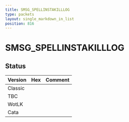 ```yaml
---
title: SMSG_SPELLINSTAKILLLOG
type: packets
layout: single_markdown_in_list
position: 816
---
```


# SMSG_SPELLINSTAKILLLOG

## Status

Version | Hex | Comment
---------- | ---------- | ---------- 
Classic |  |  
TBC |  |  
WotLK |  |  
Cata |  |  
